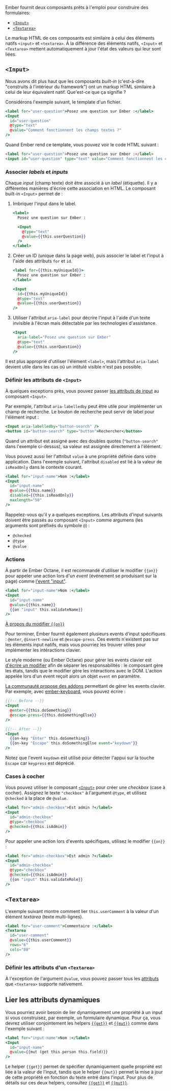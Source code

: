 Ember fournit deux composants prêts à l'emploi pour construire des formulaires:

* [`<Input>`](https://api.emberjs.com/ember/release/classes/Ember.Templates.components/methods/Input?anchor=Input)
* [`<Textarea>`](https://api.emberjs.com/ember/release/classes/Ember.Templates.components/methods/Textarea?anchor=Textarea)

Le markup HTML de ces composants est similaire à celui des éléments natifs `<input>` et `<textarea>`. À la différence des éléments natifs, `<Input>` et `<Textarea>` mettent automatiquement à jour l'état des valeurs qui leur sont liées.

## `<Input>`

Nous avons dit plus haut que les composants _built-in_ (c'est-à-dire "construits à l'intérieur du framework") ont un markup HTML similaire à celui de leur équivalent natif. Que'est-ce que ça signifie ?

Considérons l'exemple suivant, le template d'un fichier.

```handlebars
<label for="user-question">Posez une question sur Ember :</label>
<Input
  id="user-question"
  @type="text"
  @value="Comment fonctionnent les champs textes ?"
/>
```

Quand Ember rend ce template, vous pouvez voir le code HTML suivant : 

```html
<label for="user-question">Posez une question sur Ember :</label>
<input id="user-question" type="text" value="Comment fonctionnent les champs textes ?" />
```


### Associer _labels_ et _inputs_

Chaque _input_ (champ texte) doit être associé à un _label_ (étiquette). Il y a différentes manières d'écrire cette association en HTML. Le composant built-in `<Input>` permet de :

1. Imbriquer l'input dans le label.

   ```handlebars
   <label>
     Posez une question sur Ember :

     <Input
       @type="text"
       @value={{this.userQuestion}}
     />
   </label>
   ```

2. Créer un ID (unique dans la page web), puis associer le label et l'input à l'aide des attributs `for` et `id`.

   ```handlebars
   <label for={{this.myUniqueId}}>
     Posez une question sur Ember :
   </label>

   <Input
     id={{this.myUniqueId}}
     @type="text"
     @value={{this.userQuestion}}
   />
   ```

3. Utiliser l'attribut `aria-label` pour décrire l'input à l'aide d'un texte invisible à l'écran mais détectable par les technologies d'assistance.

   ```handlebars
   <Input
     aria-label="Posez une question sur Ember"
     @type="text"
     @value={{this.userQuestion}}
   />
   ```

Il est plus approprié d'utiliser l'élément `<label>`, mais l'attribut `aria-label` devient utile dans les cas où un intitulé visible n'est pas possible.


### Définir les attributs de `<Input>`

À quelques exceptions près, vous pouvez passer [les attributs de input](https://developer.mozilla.org/fr/docs/Web/HTML/Element/input#Attributes) au composant `<Input>`.

Par exemple, l'attribut `aria-labelledby` peut être utile pour implémenter un champ de recherche. Le bouton de recherche peut servir de label pour l'élément input :

```handlebars
<Input aria-labelledby="button-search" />
<button id="button-search" type="button">Rechercher</button>
```

Quand un attribut est assigné avec des doubles quotes (`"button-search"` dans l'exemple ci-dessus), sa valeur est assignée directement à l'élément.

Vous pouvez aussi lier l'attribut `value` à une propriété définie dans votre application.
Dans l'exemple suivant, l'attribut `disabled` est lié à la valeur de `isReadOnly` dans le contexte courant.

```handlebars
<label for="input-name">Nom :</label>
<Input
  id="input-name"
  @value={{this.name}}
  disabled={{this.isReadOnly}}
  maxlength="50"
/>
```

Rappelez-vous qu'il y a quelques exceptions. Les attributs d'input suivants doivent être passés au composant `<Input>` comme argumens (les arguments sont préfixés du symbole `@`) :

- `@checked`
- `@type`
- `@value`


### Actions

À partir de Ember Octane, il est recommandé d'utiliser le modifier `{{on}}` pour appeler une action lors d'un _event_ (événement se produisant sur la page) comme [l'event "input"](https://developer.mozilla.org/fr/docs/Web/API/HTMLElement/input_event).

```handlebars
<label for="input-name">Nom :</label>
<Input
  id="input-name"
  @value={{this.name}}
  {{on "input" this.validateName}}
/>
```

[À propos du modifier `{{on}}`](../../upgrading/current-edition/action-on-and-fn/#toc_the-on-modifier)

Pour terminer, Ember fournit également plusieurs events d'input spécifiques :  `@enter`, `@insert-newline` et `@escape-press`. Ces events n'existent pas sur les éléments input natifs, mais vous pourriez les trouver utiles pour implémenter les intéractions clavier.

Le style moderne (ou Ember Octane) pour gérer les events clavier est [d'écrire un modifier](../../upgrading/current-edition/glimmer-components/#toc_writing-your-own-modifiers) afin de séparer les responsabilités : le composant gère les états, tandis que le modifier gère les intéractions avec le DOM. L'action appelée lors d'un event reçoit alors un objet `event` en paramètre.

[La communauté propose des addons](https://emberobserver.com/?query=keyboard) permettant de gérer les events clavier. Par exemple, avec [ember-keyboard](https://github.com/adopted-ember-addons/ember-keyboard), vous pouvez écrire :

```handlebars
{{!-- Before --}}
<Input
  @enter={{this.doSomething}}
  @escape-press={{this.doSomethingElse}}
/>

{{!-- After --}}
<Input
  {{on-key "Enter" this.doSomething}}
  {{on-key "Escape" this.doSomethingElse event="keydown"}}
/>
```

Notez que l'event `keydown` est utilisé pour détecter l'appui sur la touche `Escape` car `keypress` est déprécié.


### Cases à cocher

Vous pouvez utiliser le composant [`<Input>`](https://api.emberjs.com/ember/release/classes/Ember.Templates.components/methods/Input?anchor=Input) pour créer une _checkbox_ (case à cocher). Assignez le texte `"checkbox"` à l'argument `@type`, et utilisez `@checked` à la place de `@value`.

```handlebars
<label for="admin-checkbox">Est admin ?</label>
<Input
  id="admin-checkbox"
  @type="checkbox"
  @checked={{this.isAdmin}}
/>
```

Pour appeler une action lors d'events spécifiques, utilisez le modifier `{{on}}` :

```handlebars
<label for="admin-checkbox">Est admin ?</label>
<Input
  id="admin-checkbox"
  @type="checkbox"
  @checked={{this.isAdmin}}
  {{on "input" this.validateRole}}
/>
```


## `<Textarea>`

L'exemple suivant montre comment lier `this.userComment` à la valeur d'un élément _textarea_ (texte multi-lignes).

```handlebars
<label for="user-comment">Commentaire :</label>
<Textarea
  id="user-comment"
  @value={{this.userComment}}
  rows="6"
  cols="80"
/>
```


### Définir les attributs d'un `<Textarea>`

À l'exception de l'argument `@value`, vous pouvez passer tous les [attributs](https://developer.mozilla.org/fr/docs/Web/HTML/Element/textarea#Attributes) que `<textarea>` supporte nativement.

<!--
  TODO:
  Move this section to a dedicated page for how to build forms.
  Please present a solution that does not use `{{mut}}`.
-->
## Lier les attributs dynamiques

Vous pourriez avoir besoin de lier dynamiquement une propriété à un input si vous construisez, par exemple, un formulaire dynamique. Pour ça, vous devrez utiliser conjointement les helpers [`{{get}}`](https://api.emberjs.com/ember/release/classes/Ember.Templates.helpers/methods/get?anchor=get) et [`{{mut}}`](https://api.emberjs.com/ember/release/classes/Ember.Templates.helpers/methods/mut?anchor=mut) comme dans l'exemple suivant :

```handlebars
<label for="input-name">Nom :</label>
<Input
  id="input-name"
  @value={{mut (get this.person this.field)}}
/>
```

Le helper `{{get}}` permet de spécifier dynamiquement quelle propriété est liée à la valeur de l'input, tandis que le helper `{{mut}}` permet la mise à jour de cette propriété en fonction du texte entré dans l'input. Pour plus de détails sur ces deux helpers, consultez [`{{get}}`](https://api.emberjs.com/ember/release/classes/Ember.Templates.helpers/methods/get?anchor=get)
et [`{{mut}}`](https://api.emberjs.com/ember/release/classes/Ember.Templates.helpers/methods/mut?anchor=mut).
